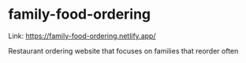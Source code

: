 # family-food-ordering

Link: https://family-food-ordering.netlify.app/

Restaurant ordering website that focuses on families that reorder often
